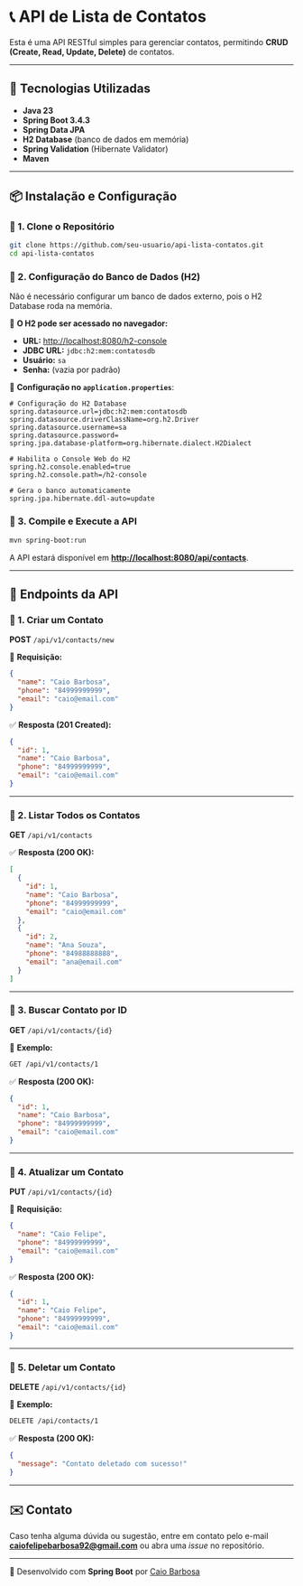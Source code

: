 # 📞 API de Lista de Contatos

Esta é uma API RESTful simples para gerenciar contatos, permitindo **CRUD (Create, Read, Update, Delete)** de contatos.

---

## 🚀 Tecnologias Utilizadas
- **Java 23**
- **Spring Boot 3.4.3**
- **Spring Data JPA**
- **H2 Database** (banco de dados em memória)
- **Spring Validation** (Hibernate Validator)
- **Maven**

---

## 📦 Instalação e Configuração

### 🔹 1. Clone o Repositório
```sh
git clone https://github.com/seu-usuario/api-lista-contatos.git
cd api-lista-contatos
```

### 🔹 2. Configuração do Banco de Dados (H2)
Não é necessário configurar um banco de dados externo, pois o H2 Database roda na memória.

📍 **O H2 pode ser acessado no navegador:**
- **URL:** [http://localhost:8080/h2-console](http://localhost:8080/h2-console)
- **JDBC URL:** `jdbc:h2:mem:contatosdb`
- **Usuário:** `sa`
- **Senha:** (vazia por padrão)

📍 **Configuração no `application.properties`**:
```properties
# Configuração do H2 Database
spring.datasource.url=jdbc:h2:mem:contatosdb
spring.datasource.driverClassName=org.h2.Driver
spring.datasource.username=sa
spring.datasource.password=
spring.jpa.database-platform=org.hibernate.dialect.H2Dialect

# Habilita o Console Web do H2
spring.h2.console.enabled=true
spring.h2.console.path=/h2-console

# Gera o banco automaticamente
spring.jpa.hibernate.ddl-auto=update
```

### 🔹 3. Compile e Execute a API
```sh
mvn spring-boot:run
```
A API estará disponível em **[http://localhost:8080/api/contacts](http://localhost:8080/api/contacts)**.

---

## 📌 Endpoints da API

### 🔹 1. Criar um Contato
**POST** `/api/v1/contacts/new`

📍 **Requisição:**
```json
{
  "name": "Caio Barbosa",
  "phone": "84999999999",
  "email": "caio@email.com"
}
```

✅ **Resposta (201 Created):**
```json
{
  "id": 1,
  "name": "Caio Barbosa",
  "phone": "84999999999",
  "email": "caio@email.com"
}
```

---

### 🔹 2. Listar Todos os Contatos
**GET** `/api/v1/contacts`

✅ **Resposta (200 OK):**
```json
[
  {
    "id": 1,
    "name": "Caio Barbosa",
    "phone": "84999999999",
    "email": "caio@email.com"
  },
  {
    "id": 2,
    "name": "Ana Souza",
    "phone": "84988888888",
    "email": "ana@email.com"
  }
]
```

---

### 🔹 3. Buscar Contato por ID
**GET** `/api/v1/contacts/{id}`

📍 **Exemplo:**
```sh
GET /api/v1/contacts/1
```

✅ **Resposta (200 OK):**
```json
{
  "id": 1,
  "name": "Caio Barbosa",
  "phone": "84999999999",
  "email": "caio@email.com"
}
```

---

### 🔹 4. Atualizar um Contato
**PUT** `/api/v1/contacts/{id}`

📍 **Requisição:**
```json
{
  "name": "Caio Felipe",
  "phone": "84999999999",
  "email": "caio@email.com"
}
```

✅ **Resposta (200 OK):**
```json
{
  "id": 1,
  "name": "Caio Felipe",
  "phone": "84999999999",
  "email": "caio@email.com"
}
```

---

### 🔹 5. Deletar um Contato
**DELETE** `/api/v1/contacts/{id}`

📍 **Exemplo:**
```sh
DELETE /api/contacts/1
```

✅ **Resposta (200 OK):**
```json
{
  "message": "Contato deletado com sucesso!"
}
```

---

## ✉️ Contato
Caso tenha alguma dúvida ou sugestão, entre em contato pelo e-mail **caiofelipebarbosa92@gmail.com** ou abra uma *issue* no repositório.

---

🚀 Desenvolvido com **Spring Boot** por [Caio Barbosa](https://github.com/caiofmbarbosa)

